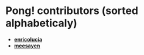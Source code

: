 Pong! contributors (sorted alphabeticaly)
============================================

* **[enricolucia](https://github.com/enricolucia)**
* **[meesayen](https://github.com/Meesayen)**
